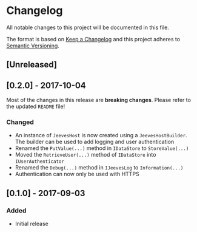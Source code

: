 # Changelog

All notable changes to this project will be documented in this file.

The format is based on [Keep a Changelog](http://keepachangelog.com/en/1.0.0/) and this project adheres to [Semantic Versioning](http://semver.org/spec/v2.0.0.html).

## [Unreleased]

## [0.2.0] - 2017-10-04

Most of the changes in this release are **breaking changes**. Please refer to the updated `README` file!

### Changed

- An instance of `JeevesHost` is now created using a `JeevesHostBuilder`. The builder can be used to add logging and user authentication
- Renamed the `PutValue(...)` method in `IDataStore` to `StoreValue(...)`
- Moved the `RetrieveUser(...)` method of `IDataStore` into `IUserAuthenticator`
- Renamed the `Debug(...)` method in `IJeevesLog` to `Information(...)`
- Authentication can now only be used with HTTPS

## [0.1.0] - 2017-09-03

### Added

- Initial release
